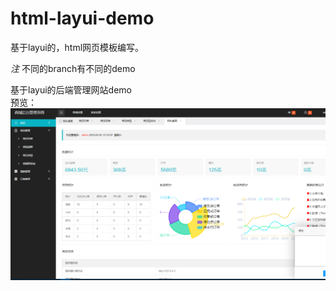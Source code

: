 # html-layui-demo
基于layui的，html网页模板编写。

*注* 不同的branch有不同的demo

基于layui的后端管理网站demo  
预览： 
![](./p1.png)